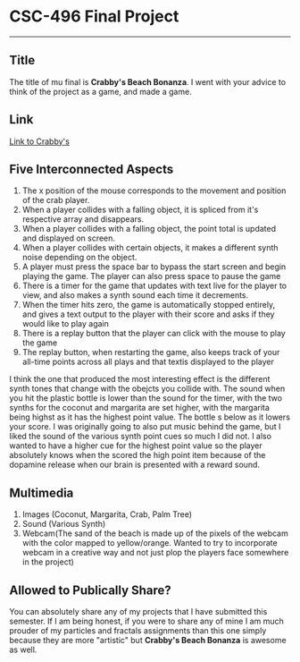 # CSC-496 Final Project
---
## Title
The title of mu final is **Crabby's Beach Bonanza**. I went with your advice to think of the project as a game, and made a game.

## Link
[Link to Crabby's](evinstlaurent.github.io/computational-art-spring2024/assignments/final)

## Five Interconnected Aspects
1. The x position of the mouse corresponds to the movement and position of the crab player.
2. When a player collides with a falling object, it is spliced from it's respective array and disappears.
3. When a player collides with a falling object, the point total is updated and displayed on screen.
4. When a player collides with certain objects, it makes a different synth noise depending on the object.
5. A player must press the space bar to bypass the start screen and begin playing the game. The player can also press space to pause the game
6. There is a timer for the game that updates with text live for the player to view, and also makes a synth sound each time it decrements.
7. When the timer hits zero, the game is automatically stopped entirely, and gives a text output to the player with their score and asks if they would like to play again
8. There is a replay button that the player can click with the mouse to play the game 
9. The replay button, when restarting the game, also keeps track of your all-time points across all plays and that textis displayed to the player

I think the one that produced the most interesting effect is the different synth tones that change with the obejcts you collide with. The sound when you hit the plastic bottle is lower than the sound for the timer, with the two synths for the coconut and margarita are set higher, with the margarita being highst as it has the highest point value. The bottle s below as it lowers your score. I was originally going to also put music behind the game, but I liked the sound of the various synth point cues so much I did not. I also wanted to have a higher cue for the highest point value so the player absolutely knows when the scored the high point item because of the dopamine release when our brain is presented with a reward sound.

## Multimedia
1. Images (Coconut, Margarita, Crab, Palm Tree)
2. Sound (Various Synth)
3. Webcam(The sand of the beach is made up of the pixels of the webcam with the color mapped to yellow/orange. Wanted to try to incorporate webcam in a creative way and not just plop the players face somewhere in the project)

## Allowed to Publically Share?
You can absolutely share any of my projects that I have submitted this semester. If I am being honest, if you were to share any of mine I am much prouder of my particles and fractals assignments than this one simply because they are more "artistic" but **Crabby's Beach Bonanza** is awesome as well.

